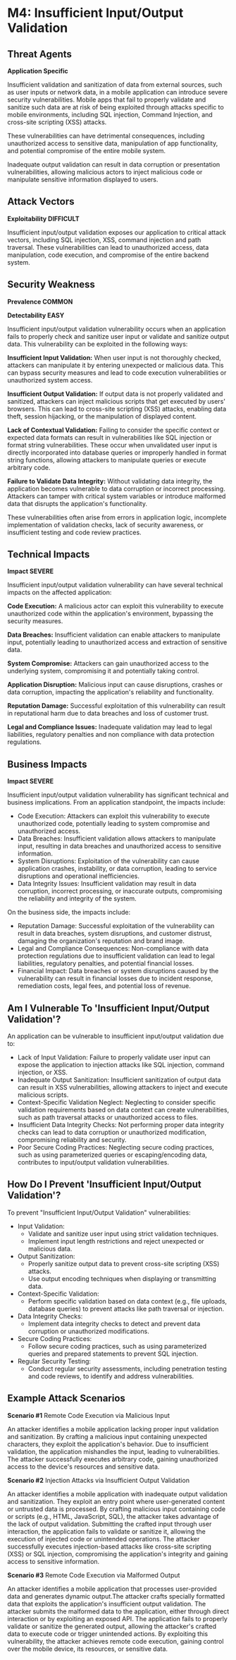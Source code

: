 # M4: Insufficient Input/Output Validation

## Threat Agents

**Application Specific**

Insufficient validation and sanitization of data from external sources, such as user inputs or network data, in a mobile application can introduce severe security vulnerabilities. Mobile apps that fail to properly validate and sanitize such data are at risk of being exploited through attacks specific to mobile environments, including SQL injection, Command Injection, and cross-site scripting (XSS) attacks.

These vulnerabilities can have detrimental consequences, including unauthorized access to sensitive data, manipulation of app functionality, and potential compromise of the entire mobile system.

Inadequate output validation can result in data corruption or presentation vulnerabilities, allowing malicious actors to inject malicious code or manipulate sensitive information displayed to users.

## Attack Vectors

**Exploitability DIFFICULT**

Insufficient input/output validation exposes our application to critical attack vectors, including SQL injection, XSS, command injection and path traversal. These vulnerabilities can lead to unauthorized access, data manipulation, code execution, and compromise of the entire backend system. 

## Security Weakness

**Prevalence COMMON**

**Detectability EASY**

Insufficient input/output validation vulnerability occurs when an application fails to properly check and sanitize user input or validate and sanitize output data. This vulnerability can be exploited in the following ways:

**Insufficient Input Validation:** When user input is not thoroughly checked, attackers can manipulate it by entering unexpected or malicious data. This can bypass security measures and lead to code execution vulnerabilities or unauthorized system access.

**Insufficient Output Validation:** If output data is not properly validated and sanitized, attackers can inject malicious scripts that get executed by users' browsers. This can lead to cross-site scripting (XSS) attacks, enabling data theft, session hijacking, or the manipulation of displayed content.

**Lack of Contextual Validation:** Failing to consider the specific context or expected data formats can result in vulnerabilities like SQL injection or format string vulnerabilities. These occur when unvalidated user input is directly incorporated into database queries or improperly handled in format string functions, allowing attackers to manipulate queries or execute arbitrary code.

**Failure to Validate Data Integrity:** Without validating data integrity, the application becomes vulnerable to data corruption or incorrect processing. Attackers can tamper with critical system variables or introduce malformed data that disrupts the application's functionality.

These vulnerabilities often arise from errors in application logic, incomplete implementation of validation checks, lack of security awareness, or insufficient testing and code review practices. 

## Technical Impacts

**Impact SEVERE**


Insufficient input/output validation vulnerability can have several technical impacts on the affected application:

**Code Execution:** A malicious actor can exploit this vulnerability to execute unauthorized code within the application's environment, bypassing the security measures.

**Data Breaches:** Insufficient validation can enable attackers to manipulate input, potentially leading to unauthorized access and extraction of sensitive data.

**System Compromise:** Attackers can gain unauthorized access to the underlying system, compromising it and potentially taking control.

**Application Disruption:** Malicious input can cause disruptions, crashes or data corruption, impacting the application's reliability and functionality.

**Reputation Damage:** Successful exploitation of this vulnerability can result in reputational harm due to data breaches and loss of customer trust.

**Legal and Compliance Issues:** Inadequate validation may lead to legal liabilities, regulatory penalties and non compliance with data protection regulations.

## Business Impacts

**Impact SEVERE**

Insufficient input/output validation vulnerability has significant technical and business implications. From an application standpoint, the impacts include:

- Code Execution: Attackers can exploit this vulnerability to execute unauthorized code, potentially leading to system compromise and unauthorized access.
- Data Breaches: Insufficient validation allows attackers to manipulate input, resulting in data breaches and unauthorized access to sensitive information.
- System Disruptions: Exploitation of the vulnerability can cause application crashes, instability, or data corruption, leading to service disruptions and operational inefficiencies.
- Data Integrity Issues: Insufficient validation may result in data corruption, incorrect processing, or inaccurate outputs, compromising the reliability and integrity of the system.

On the business side, the impacts include:
- Reputation Damage: Successful exploitation of the vulnerability can result in data breaches, system disruptions, and customer distrust, damaging the organization's reputation and brand image.
- Legal and Compliance Consequences: Non-compliance with data protection regulations due to insufficient validation can lead to legal liabilities, regulatory penalties, and potential financial losses.
- Financial Impact: Data breaches or system disruptions caused by the vulnerability can result in financial losses due to incident response, remediation costs, legal fees, and potential loss of revenue.

## Am I Vulnerable To 'Insufficient Input/Output Validation'?

An application can be vulnerable to insufficient input/output validation due to:

- Lack of Input Validation: Failure to properly validate user input can expose the application to injection attacks like SQL injection, command injection, or XSS.
- Inadequate Output Sanitization: Insufficient sanitization of output data can result in XSS vulnerabilities, allowing attackers to inject and execute malicious scripts.
- Context-Specific Validation Neglect: Neglecting to consider specific validation requirements based on data context can create vulnerabilities, such as path traversal attacks or unauthorized access to files.
- Insufficient Data Integrity Checks: Not performing proper data integrity checks can lead to data corruption or unauthorized modification, compromising reliability and security.
- Poor Secure Coding Practices: Neglecting secure coding practices, such as using parameterized queries or escaping/encoding data, contributes to input/output validation vulnerabilities.

## How Do I Prevent 'Insufficient Input/Output Validation'?

To prevent "Insufficient Input/Output Validation" vulnerabilities:
- Input Validation:
  - Validate and sanitize user input using strict validation techniques.
  - Implement input length restrictions and reject unexpected or malicious data.
- Output Sanitization:
  - Properly sanitize output data to prevent cross-site scripting (XSS) attacks.
  - Use output encoding techniques when displaying or transmitting data.
- Context-Specific Validation:
  - Perform specific validation based on data context (e.g., file uploads, database queries) to prevent attacks like path traversal or injection.
- Data Integrity Checks:
  - Implement data integrity checks to detect and prevent data corruption or unauthorized modifications.
- Secure Coding Practices:
  - Follow secure coding practices, such as using parameterized queries and prepared statements to prevent SQL injection.
- Regular Security Testing:
  - Conduct regular security assessments, including penetration testing and code reviews, to identify and address vulnerabilities.

## Example Attack Scenarios

**Scenario #1** Remote Code Execution via Malicious Input

An attacker identifies a mobile application lacking proper input validation and sanitization. By crafting a malicious input containing unexpected characters, they exploit the application's behavior. Due to insufficient validation, the application mishandles the input, leading to vulnerabilities. The attacker successfully executes arbitrary code, gaining unauthorized access to the device's resources and sensitive data.

**Scenario #2** Injection Attacks via Insufficient Output Validation

An attacker identifies a mobile application with inadequate output validation and sanitization. They exploit an entry point where user-generated content or untrusted data is processed. By crafting malicious input containing code or scripts (e.g., HTML, JavaScript, SQL), the attacker takes advantage of the lack of output validation. Submitting the crafted input through user interaction, the application fails to validate or sanitize it, allowing the execution of injected code or unintended operations. The attacker successfully executes injection-based attacks like cross-site scripting (XSS) or SQL injection, compromising the application's integrity and gaining access to sensitive information.

**Scenario #3** Remote Code Execution via Malformed Output

An attacker identifies a mobile application that processes user-provided data and generates dynamic output.The attacker crafts specially formatted data that exploits the application's insufficient output validation. The attacker submits the malformed data to the application, either through direct interaction or by exploiting an exposed API.
The application fails to properly validate or sanitize the generated output, allowing the attacker's crafted data to execute code or trigger unintended actions.
By exploiting this vulnerability, the attacker achieves remote code execution, gaining control over the mobile device, its resources, or sensitive data.

<!--
## References

- OWASP
  - [Input Validation Cheat Sheet](https://cheatsheetseries.owasp.org/cheatsheets/Input_Validation_Cheat_Sheet.html)
  - [Improper Data Validation](https://owasp.org/www-community/vulnerabilities/Improper_Data_Validation#:~:text=Omitting%20validation%20for%20even%20a,incomplete%20or%20absent%20input%20validation.)

- External
  - [External References](http://cwe.mitre.org/)
  - [Improper Input Validation](https://cwe.mitre.org/data/definitions/20.html)
-->
